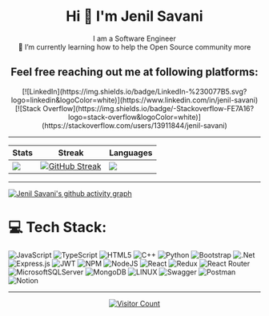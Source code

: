 <h1 align="center">Hi 👋 I'm Jenil Savani</h1>
<p align="center">I am a Software Engineer<br>🌱 I’m currently learning how to help the Open Source community more</p>
<h2 align="center">Feel free reaching out me at following platforms:</h2>
<div align="center">
[![LinkedIn](https://img.shields.io/badge/LinkedIn-%230077B5.svg?logo=linkedin&logoColor=white)](https://www.linkedin.com/in/jenil-savani) [![Stack Overflow](https://img.shields.io/badge/-Stackoverflow-FE7A16?logo=stack-overflow&logoColor=white)](https://stackoverflow.com/users/13911844/jenil-savani) 
</div>

---

|Stats |Streak |Languages
|---|---|---|
|[![](http://github-profile-summary-cards.vercel.app/api/cards/stats?username=jenilsavani9&theme=gruvbox)](https://github.com/sree-hari-s/)|[![GitHub Streak](https://streak-stats.demolab.com?user=jenilsavani9&theme=gruvbox&hide_border=true&border_radius=32&date_format=j%20M%5B%20Y%5D&ring=888888)](https://github.com/jenilsavani9/)|[![](http://github-profile-summary-cards.vercel.app/api/cards/repos-per-language?username=jenilsavani9&theme=gruvbox)](https://github.com/sree-hari-s/)|

---

[![Jenil Savani's github activity graph](https://github-readme-activity-graph.vercel.app/graph?username=jenilsavani9&bg_color=282624&color=d68a1f&line=a8a8a8&point=b05907&area=true&hide_border=true)](https://github.com/sree-hari-s/Programming-Gifs)

# 💻 Tech Stack:
![JavaScript](https://img.shields.io/badge/javascript-%23323330.svg?style=for-the-badge&logo=javascript&logoColor=%23F7DF1E) ![TypeScript](https://img.shields.io/badge/typescript-%23007ACC.svg?style=for-the-badge&logo=typescript&logoColor=white) ![HTML5](https://img.shields.io/badge/html5-%23E34F26.svg?style=for-the-badge&logo=html5&logoColor=white) ![C++](https://img.shields.io/badge/c++-%2300599C.svg?style=for-the-badge&logo=c%2B%2B&logoColor=white) ![Python](https://img.shields.io/badge/python-3670A0?style=for-the-badge&logo=python&logoColor=ffdd54) ![Bootstrap](https://img.shields.io/badge/bootstrap-%23563D7C.svg?style=for-the-badge&logo=bootstrap&logoColor=white) ![.Net](https://img.shields.io/badge/.NET-5C2D91?style=for-the-badge&logo=.net&logoColor=white) ![Express.js](https://img.shields.io/badge/express.js-%23404d59.svg?style=for-the-badge&logo=express&logoColor=%2361DAFB) ![JWT](https://img.shields.io/badge/JWT-black?style=for-the-badge&logo=JSON%20web%20tokens) ![NPM](https://img.shields.io/badge/NPM-%23000000.svg?style=for-the-badge&logo=npm&logoColor=white) ![NodeJS](https://img.shields.io/badge/node.js-6DA55F?style=for-the-badge&logo=node.js&logoColor=white) ![React](https://img.shields.io/badge/react-%2320232a.svg?style=for-the-badge&logo=react&logoColor=%2361DAFB) ![Redux](https://img.shields.io/badge/redux-%23593d88.svg?style=for-the-badge&logo=redux&logoColor=white) ![React Router](https://img.shields.io/badge/React_Router-CA4245?style=for-the-badge&logo=react-router&logoColor=white) ![MicrosoftSQLServer](https://img.shields.io/badge/Microsoft%20SQL%20Sever-CC2927?style=for-the-badge&logo=microsoft%20sql%20server&logoColor=white) ![MongoDB](https://img.shields.io/badge/MongoDB-%234ea94b.svg?style=for-the-badge&logo=mongodb&logoColor=white) ![LINUX](https://img.shields.io/badge/Linux-FCC624?style=for-the-badge&logo=linux&logoColor=black) ![Swagger](https://img.shields.io/badge/-Swagger-%23Clojure?style=for-the-badge&logo=swagger&logoColor=white) ![Postman](https://img.shields.io/badge/Postman-FF6C37?style=for-the-badge&logo=postman&logoColor=white) ![Notion](https://img.shields.io/badge/Notion-%23000000.svg?style=for-the-badge&logo=notion&logoColor=white)


<div align='center'>

---
[![Visitor Count](https://visitcount.itsvg.in/api?id=jenilsavani9&label=Profile%20Views&icon=0&pretty=true)](https://visitcount.itsvg.in)
</div>
